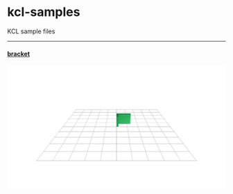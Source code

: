 # kcl-samples
KCL sample files

---
#### [bracket](STEP-output-of-samples/bracket.step)
![bracket](screenshots-of-samples/bracket.png)
